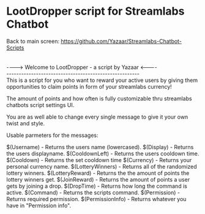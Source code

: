 # LootDropper script for Streamlabs Chatbot
Back to main screen: https://github.com/Yazaar/Streamlabs-Chatbot-Scripts <br>
<br><br>
----> Welcome to LootDropper - a script by Yazaar  <----<br>
------------------------------------------------------<br>
This is a script for you who want to reward your active users
by giving them opportunities to claim points in form of your
streamlabs currency!

The amount of points and how often is fully customizable
thru streamlabs chatbots script settings UI.

You are as well able to change every single message
to give it your own twist and style.

Usable parmeters for the messages:

$(Username)         - Returns the users name (lowercased).
$(Display)          - Returns the users displayname.
$(CooldownLeft)     - Returns the users cooldown time.
$(Cooldown)         - Returns the set cooldown time
$(Currency)         - Returns your personal currency name.
$(LotteryWinners)   - Returns all of the randomized lottery winners.
$(LotteryReward)    - Returns the the amount of points the lottery winners get.
$(JoinReward)       - Returns the amount of points a user gets by joining a drop.
$(DropTime)         - Returns how long the command is active.
$(Command)          - Returns the scripts command.
$(Permission)       - Returns required permission.
$(PermissionInfo)   - Returns whatever you have in "Permission info".

